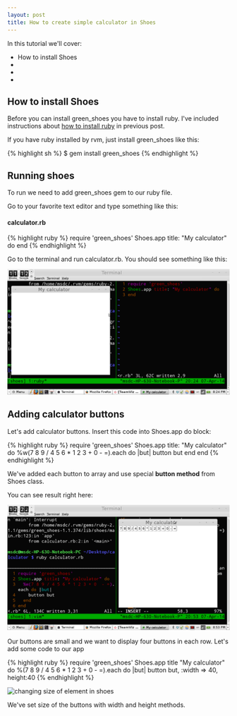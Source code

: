 ```yaml
---
layout: post
title: How to create simple calculator in Shoes
---
```


In this tutorial we'll cover:

* How to install Shoes
*
*
*

## How to install Shoes

Before you can install green_shoes you have to install ruby. I've included
instructions about [how to install
ruby](http://masteruby.github.io/learning-resources/2014/03/28/ruby-on-rails) in previous post.

If you have ruby installed by rvm, just install green_shoes like this:

{% highlight sh %}
$ gem install green_shoes
{% endhighlight %}

## Running shoes

To run we need to add green_shoes gem to our ruby file.

Go to your favorite text editor and type something like this:

#### calculator.rb

{% highlight ruby %}
require 'green_shoes'
Shoes.app title: "My calculator" do
end
{% endhighlight %}

Go to the terminal and run calculator.rb. You should see something like this:

![how to run shoes](/images/running_shoes.png)

## Adding calculator buttons

Let's add calculator buttons. Insert this code into Shoes.app do block:

{% highlight ruby %}
require 'green_shoes'
Shoes.app title: "My calculator" do
  %w(7 8 9 / 4 5 6 * 1 2 3 + 0 - =).each do |but|
    button but
    end
  end
  {% endhighlight %}

  We've added each button to array and use special **button method** from Shoes
  class.

  You can see result right here:

  ![creating buttons in shoes](/images/creating_buttons.png)

  Our buttons are small and we want to display four buttons in each row. Let's add some code to our app

 {% highlight ruby %}
 require 'green_shoes'
 Shoes.app title "My calculator" do
 %(7 8 9 / 4 5 6 * 1 2 3 + 0 - =).each do |but|
  button but, :width => 40, height:40
  {% endhighlight %}

  ![changing size of element in shoes](/images/changing.png)



We've set size of the buttons with width and height methods.



